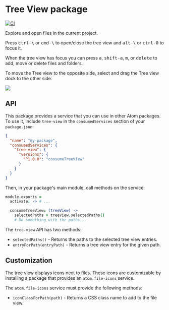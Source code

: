 # Tree View package
[![CI](https://github.com/atom/tree-view/actions/workflows/ci.yml/badge.svg)](https://github.com/atom/tree-view/actions/workflows/ci.yml)

Explore and open files in the current project.

Press <kbd>ctrl-\\</kbd> or <kbd>cmd-\\</kbd> to open/close the tree view and
<kbd>alt-\\</kbd> or <kbd>ctrl-0</kbd> to focus it.

When the tree view has focus you can press <kbd>a</kbd>, <kbd>shift-a</kbd>,
<kbd>m</kbd>, or <kbd>delete</kbd> to add, move or delete files and folders.

To move the Tree view to the opposite side, select and drag the Tree view dock to the other side.

![](https://f.cloud.github.com/assets/671378/2241932/6d9cface-9ceb-11e3-9026-31d5011d889d.png)

## API
This package provides a service that you can use in other Atom packages.
To use it, include `tree-view` in the `consumedServices` section of your
`package.json`:

``` json
{
  "name": "my-package",
  "consumedServices": {
    "tree-view": {
      "versions": {
        "^1.0.0": "consumeTreeView"
      }
    }
  }
}
```

Then, in your package's main module, call methods on the service:

``` coffee
module.exports =
  activate: -> # ...

  consumeTreeView: (treeView) ->
    selectedPaths = treeView.selectedPaths()
    # Do something with the paths...
```

The `tree-view` API has two methods:
* `selectedPaths()` - Returns the paths to the selected tree view entries.
* `entryForPath(entryPath)` - Returns a tree view entry for the given path.

## Customization
The tree view displays icons next to files. These icons are customizable by
installing a package that provides an `atom.file-icons` service.

The `atom.file-icons` service must provide the following methods:
* `iconClassForPath(path)` - Returns a CSS class name to add to the file view.
